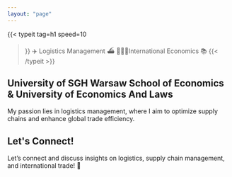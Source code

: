 ```yaml
---
layout: "page"
---
```




{{< typeit 
  tag=h1
  speed=10
>}}
✈️  Logistics Management ⛴️   🙋🏻‍♀️International Economics 📚 {{< /typeit >}}




## University of SGH Warsaw School of Economics & University of Economics And Laws

My passion lies in logistics management, where I aim to optimize supply chains and enhance global trade efficiency.

## Let's Connect!

Let’s connect and discuss insights on logistics, supply chain management, and international trade! 🚀

